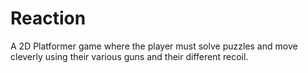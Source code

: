 # Reaction
A 2D Platformer game where the player must solve puzzles and move cleverly using their various guns and their different recoil.
